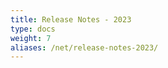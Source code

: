 ```yaml
---
title: Release Notes - 2023
type: docs
weight: 7
aliases: /net/release-notes-2023/
---
```



